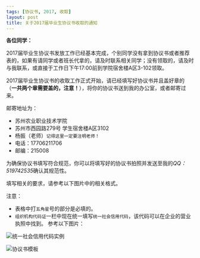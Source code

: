```yaml
---
tags: [协议书, 2017, 收取]
layout: post
title: 关于2017届毕业生协议书收取的通知
---
```


<!--more-->

**各位同学：**

2017届毕业生协议书发放工作已经基本完成，个别同学没有拿到协议书或者推荐表的，如果有请同学或者班长代拿的，请及时联系相关同学；没有领取的，请及时与我联系，或直接于工作日下午17:00前到学院宿舍楼A区3-102领取。

2017届毕业生协议书的收取工作正式开始，请已经填写好协议书并且盖好章的（**一共两个章需要盖的，注意！**），将你的协议书送到我的办公室，或者邮寄过来。

邮寄地址为：

* 苏州农业职业技术学院
* 苏州市西园路279号 学生宿舍楼A区3102
* 杨振（老师）`记得这里一定要注明老师！` 
* 电话：17706211706
* 邮编：215008

为确保协议书填写符合规范，你可以将填写好的协议书拍照并发送至我的*QQ：519742535*确认其规范性。

填写相关的要求，请参考以下图片中的相关格式。

注意：
* 表格中打`五角星`号的部分是必填的。
* `组织机构代码证`一栏中现在统一填写`统一社会信用代码`，该代码可以在企业的营业执照中找到。
参考以下图片：

![统一社会信用代码实例](http://7xqrll.com1.z0.glb.clouddn.com/%E7%BB%9F%E4%B8%80%E7%A4%BE%E4%BC%9A%E4%BF%A1%E7%94%A8%E4%BB%A3%E7%A0%81.jpg)

![协议书模板](http://7xqrll.com1.z0.glb.clouddn.com/%E5%8D%8F%E8%AE%AE%E4%B9%A6%E6%A8%A1%E6%9D%BF-Custom.jpg)
